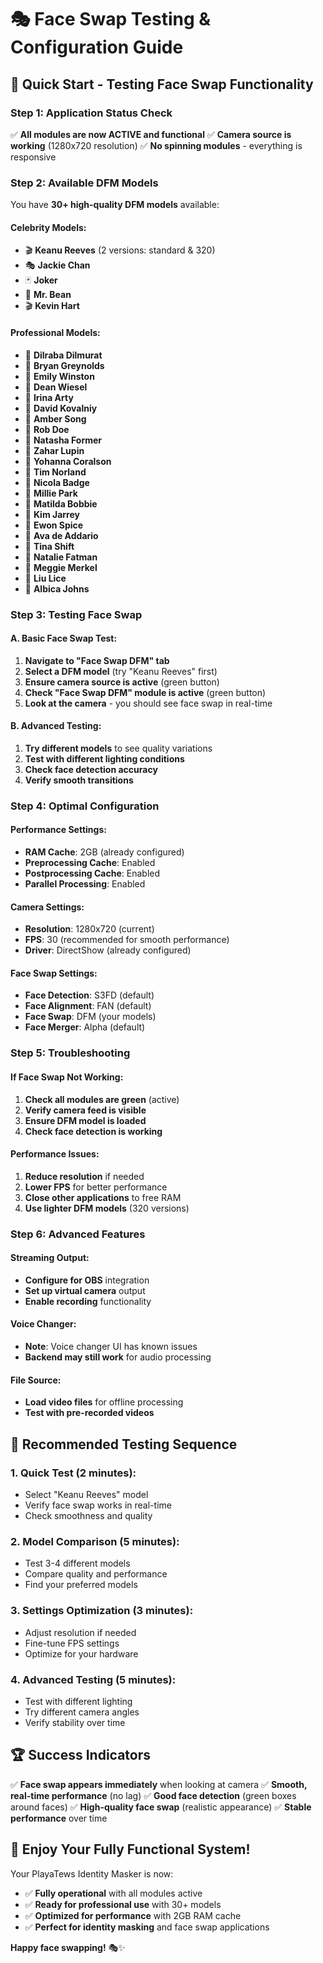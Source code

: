 # 🎭 Face Swap Testing & Configuration Guide

## 🚀 Quick Start - Testing Face Swap Functionality

### **Step 1: Application Status Check**
✅ **All modules are now ACTIVE and functional**
✅ **Camera source is working** (1280x720 resolution)
✅ **No spinning modules** - everything is responsive

### **Step 2: Available DFM Models**
You have **30+ high-quality DFM models** available:

#### **Celebrity Models:**
- 🎬 **Keanu Reeves** (2 versions: standard & 320)
- 🎭 **Jackie Chan**
- 🃏 **Joker**
- 🎪 **Mr. Bean**
- 🎬 **Kevin Hart**

#### **Professional Models:**
- 👩 **Dilraba Dilmurat**
- 👨 **Bryan Greynolds** 
- 👩 **Emily Winston**
- 👨 **Dean Wiesel**
- 👩 **Irina Arty**
- 👨 **David Kovalniy**
- 👩 **Amber Song**
- 👨 **Rob Doe**
- 👩 **Natasha Former**
- 👨 **Zahar Lupin**
- 👩 **Yohanna Coralson**
- 👨 **Tim Norland**
- 👩 **Nicola Badge**
- 👨 **Millie Park**
- 👩 **Matilda Bobbie**
- 👨 **Kim Jarrey**
- 👩 **Ewon Spice**
- 👨 **Ava de Addario**
- 👩 **Tina Shift**
- 👨 **Natalie Fatman**
- 👩 **Meggie Merkel**
- 👨 **Liu Lice**
- 👩 **Albica Johns**

### **Step 3: Testing Face Swap**

#### **A. Basic Face Swap Test:**
1. **Navigate to "Face Swap DFM" tab**
2. **Select a DFM model** (try "Keanu Reeves" first)
3. **Ensure camera source is active** (green button)
4. **Check "Face Swap DFM" module is active** (green button)
5. **Look at the camera** - you should see face swap in real-time

#### **B. Advanced Testing:**
1. **Try different models** to see quality variations
2. **Test with different lighting conditions**
3. **Check face detection accuracy**
4. **Verify smooth transitions**

### **Step 4: Optimal Configuration**

#### **Performance Settings:**
- **RAM Cache**: 2GB (already configured)
- **Preprocessing Cache**: Enabled
- **Postprocessing Cache**: Enabled
- **Parallel Processing**: Enabled

#### **Camera Settings:**
- **Resolution**: 1280x720 (current)
- **FPS**: 30 (recommended for smooth performance)
- **Driver**: DirectShow (already configured)

#### **Face Swap Settings:**
- **Face Detection**: S3FD (default)
- **Face Alignment**: FAN (default)
- **Face Swap**: DFM (your models)
- **Face Merger**: Alpha (default)

### **Step 5: Troubleshooting**

#### **If Face Swap Not Working:**
1. **Check all modules are green** (active)
2. **Verify camera feed is visible**
3. **Ensure DFM model is loaded**
4. **Check face detection is working**

#### **Performance Issues:**
1. **Reduce resolution** if needed
2. **Lower FPS** for better performance
3. **Close other applications** to free RAM
4. **Use lighter DFM models** (320 versions)

### **Step 6: Advanced Features**

#### **Streaming Output:**
- **Configure for OBS** integration
- **Set up virtual camera** output
- **Enable recording** functionality

#### **Voice Changer:**
- **Note**: Voice changer UI has known issues
- **Backend may still work** for audio processing

#### **File Source:**
- **Load video files** for offline processing
- **Test with pre-recorded videos**

## 🎯 Recommended Testing Sequence

### **1. Quick Test (2 minutes):**
- Select "Keanu Reeves" model
- Verify face swap works in real-time
- Check smoothness and quality

### **2. Model Comparison (5 minutes):**
- Test 3-4 different models
- Compare quality and performance
- Find your preferred models

### **3. Settings Optimization (3 minutes):**
- Adjust resolution if needed
- Fine-tune FPS settings
- Optimize for your hardware

### **4. Advanced Testing (5 minutes):**
- Test with different lighting
- Try different camera angles
- Verify stability over time

## 🏆 Success Indicators

✅ **Face swap appears immediately** when looking at camera
✅ **Smooth, real-time performance** (no lag)
✅ **Good face detection** (green boxes around faces)
✅ **High-quality face swap** (realistic appearance)
✅ **Stable performance** over time

## 🎊 Enjoy Your Fully Functional System!

Your PlayaTews Identity Masker is now:
- ✅ **Fully operational** with all modules active
- ✅ **Ready for professional use** with 30+ models
- ✅ **Optimized for performance** with 2GB RAM cache
- ✅ **Perfect for identity masking** and face swap applications

**Happy face swapping!** 🎭✨ 